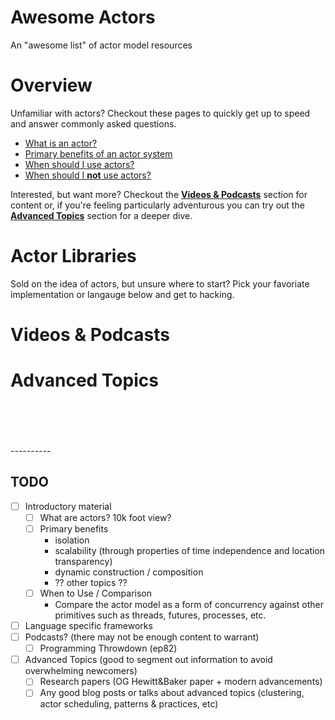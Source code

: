 # Awesome Actors

An "awesome list" of actor model resources

# Overview

Unfamiliar with actors? Checkout these pages to quickly get up to speed and answer commonly
asked questions.

  + [What is an actor?][what_is_an_actor]
  + [Primary benefits of an actor system][primary_benefits]
  + [When should I use actors?][should_use]
  + [When should I __not__ use actors?][should_not_use]

Interested, but want more? Checkout the [__Videos & Podcasts__](#videos--podcasts) section for
content or, if you're feeling particularly adventurous you can try out the
[__Advanced Topics__](#advanced-topics) section for a deeper dive.


  [what_is_an_actor]: overview/what-is-an-actor.md
  [primary_benefits]: overview/primary-benefits-of-an-actor-system.md
  [should_use]:       overview/when-should-i-use-actors.md
  [should_not_use]:   overview/when-should-i-not-use-actors.md


# Actor Libraries

Sold on the idea of actors, but unsure where to start? Pick your favoriate implementation or
langauge below and get to hacking.


# Videos & Podcasts

# Advanced Topics


<br />
<br />
<br />
<br />
----------

## TODO

  + [ ] Introductory material
    + [ ] What are actors? 10k foot view?
    + [ ] Primary benefits
      + isolation
      + scalability (through properties of time independence and location transparency)
      + dynamic construction / composition
      + ?? other topics ??
    + [ ] When to Use / Comparison
      + Compare the actor model as a form of concurrency against other primitives
        such as threads, futures, processes, etc.

  + [ ] Language specific frameworks
  + [ ] Podcasts? (there may not be enough content to warrant)
    + [ ] Programming Throwdown (ep82)

  + [ ] Advanced Topics (good to segment out information to avoid overwhelming newcomers)
    + [ ] Research papers (OG Hewitt&Baker paper + modern advancements)
    + [ ] Any good blog posts or talks about advanced topics (clustering, actor scheduling,
          patterns & practices, etc)